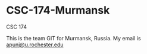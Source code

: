 # CSC-174-Murmansk
CSC 174

This is the team GIT for Murmansk, Russia.
My email is apunj@u.rochester.edu
